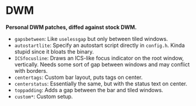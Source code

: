 DWM
===========

**Personal DWM patches, diffed against stock DWM.**

* `gapsbetween`: Like `uselessgap` but only between tiled windows.
* `autostartlite`: Specify an autostart script directly in `config.h`. Kinda
  stupid since it bloats the binary.
* `ICSfocusline`: Draws an ICS-like focus indicator on the root window,
  vertically. Needs some sort of gap between windows and may conflict with borders.
* `centertags`: Custom bar layout, puts tags on center.
* `centerstatus`: Essentially the same, but with the status text on center.
* `toppadding`: Adds a gap between the bar and tiled windows.
* `custom*`: Custom setup.
